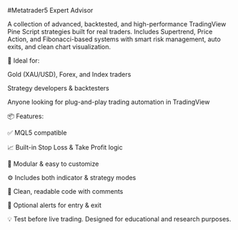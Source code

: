 #Metatrader5 Expert Advisor

A collection of advanced, backtested, and high-performance TradingView Pine Script strategies built for real traders. Includes Supertrend, Price Action, and Fibonacci-based systems with smart risk management, auto exits, and clean chart visualization.

🚀 Ideal for:

Gold (XAU/USD), Forex, and Index traders

Strategy developers & backtesters

Anyone looking for plug-and-play trading automation in TradingView

📦 Features:

✅ MQL5 compatible

📈 Built-in Stop Loss & Take Profit logic

🧩 Modular & easy to customize

⚙️ Includes both indicator & strategy modes

🧾 Clean, readable code with comments

🔔 Optional alerts for entry & exit

💡 Test before live trading. Designed for educational and research purposes.
